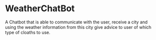 # WeatherChatBot
A Chatbot that is able to communicate with the user, receive a city and using the weather information from this city give advice to user of which type of cloaths to use.
